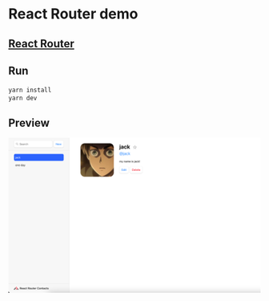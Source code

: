 # React Router demo
## [React Router](https://reactrouter.com/)

## Run
``` node
yarn install
yarn dev
```

## Preview
![](./index.png)